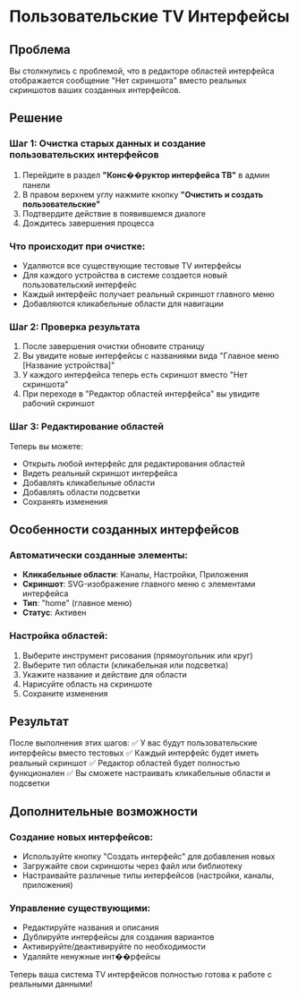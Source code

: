 # Пользовательские TV Интерфейсы

## Проблема

Вы столкнулись с проблемой, что в редакторе областей интерфейса отображается сообщение "Нет скриншота" вместо реальных скриншотов ваших созданных интерфейсов.

## Решение

### Шаг 1: Очистка старых данных и создание пользовательских интерфейсов

1. Перейдите в раздел **"Конс��руктор интерфейса ТВ"** в админ панели
2. В правом верхнем углу нажмите кнопку **"Очистить и создать пользовательские"**
3. Подтвердите действие в появившемся диалоге
4. Дождитесь завершения процесса

### Что происходит при очистке:

- Удаляются все существующие тестовые TV интерфейсы
- Для каждого устройства в системе создается новый пользовательский интерфейс
- Каждый интерфейс получает реальный скриншот главного меню
- Добавляются кликабельные области для навигации

### Шаг 2: Проверка результата

1. После завершения очистки обновите страницу
2. Вы увидите новые интерфейсы с названиями вида "Главное меню [Название устройства]"
3. У каждого интерфейса теперь есть скриншот вместо "Нет скриншота"
4. При переходе в "Редактор областей интерфейса" вы увидите рабочий скриншот

### Шаг 3: Редактирование областей

Теперь вы можете:

- Открыть любой интерфейс для редактирования областей
- Видеть реальный скриншот интерфейса
- Добавлять кликабельные области
- Добавлять области подсветки
- Сохранять изменения

## Особенности созданных интерфейсов

### Автоматически созданные элементы:

- **Кликабельные области**: Каналы, Настройки, Приложения
- **Скриншот**: SVG-изображение главного меню с элементами интерфейса
- **Тип**: "home" (главное меню)
- **Статус**: Активен

### Настройка областей:

1. Выберите инструмент рисования (прямоугольник или круг)
2. Выберите тип области (кликабельная или подсветка)
3. Укажите название и действие для области
4. Нарисуйте область на скриншоте
5. Сохраните изменения

## Результат

После выполнения этих шагов:
✅ У вас будут пользовательские интерфейсы вместо тестовых
✅ Каждый интерфейс будет иметь реальный скриншот
✅ Редактор областей будет полностью функционален
✅ Вы сможете настраивать кликабельные области и подсветки

## Дополнительные возможности

### Создание новых интерфейсов:

- Используйте кнопку "Создать интерфейс" для добавления новых
- Загружайте свои скриншоты через файл или библиотеку
- Настраивайте различные типы интерфейсов (настройки, каналы, приложения)

### Управление существующими:

- Редактируйте названия и описания
- Дублируйте интерфейсы для создания вариантов
- Активируйте/деактивируйте по необходимости
- Удаляйте ненужные инт��рфейсы

Теперь ваша система TV интерфейсов полностью готова к работе с реальными данными!
